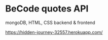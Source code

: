# BeCode quotes API

mongoDB, HTML, CSS
backend & frontend

https://hidden-journey-32557.herokuapp.com/
